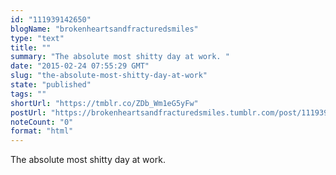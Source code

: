 ```yaml
---
id: "111939142650"
blogName: "brokenheartsandfracturedsmiles"
type: "text"
title: ""
summary: "The absolute most shitty day at work. "
date: "2015-02-24 07:55:29 GMT"
slug: "the-absolute-most-shitty-day-at-work"
state: "published"
tags: ""
shortUrl: "https://tmblr.co/ZDb_Wm1eG5yFw"
postUrl: "https://brokenheartsandfracturedsmiles.tumblr.com/post/111939142650/the-absolute-most-shitty-day-at-work"
noteCount: "0"
format: "html"
---
```


The absolute most shitty day at work.